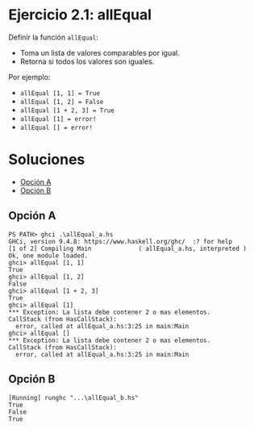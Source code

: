 # Ejercicio 2.1: allEqual

Definir la función `allEqual`:

- Toma un lista de valores comparables por igual.
- Retorna si todos los valores son iguales.

Por ejemplo:

- `allEqual [1, 1] = True`
- `allEqual [1, 2] = False`
- `allEqual [1 + 2, 3] = True`
- `allEqual [1] = error!`
- `allEqual [] = error!`

# Soluciones

- [Opción A](allEqual_a.hs)
- [Opción B](allEqual_b.hs)

## Opción A

```
PS PATH> ghci .\allEqual_a.hs
GHCi, version 9.4.8: https://www.haskell.org/ghc/  :? for help
[1 of 2] Compiling Main             ( allEqual_a.hs, interpreted )
Ok, one module loaded.
ghci> allEqual [1, 1]
True
ghci> allEqual [1, 2]
False
ghci> allEqual [1 + 2, 3]
True
ghci> allEqual [1]
*** Exception: La lista debe contener 2 o mas elementos.
CallStack (from HasCallStack):
  error, called at allEqual_a.hs:3:25 in main:Main
ghci> allEqual []
*** Exception: La lista debe contener 2 o mas elementos.
CallStack (from HasCallStack):
  error, called at allEqual_a.hs:3:25 in main:Main
```

## Opción B

```
[Running] runghc "...\allEqual_b.hs"
True
False
True
```
